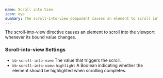 ```yaml
---
name: Scroll into View
icon: eye
summary: The scroll-into-view component causes an element to scroll into the viewport when its bound value changes.
---
```


The scroll-into-view directive causes an element to scroll into the viewport whenever its bound value changes.

### Scroll-into-view Settings ###

 - `bb-scroll-into-view` The value that triggers the scroll.
 - `bb-scroll-into-view-highlight` A Boolean indicating whether the element should be highlighted when scrolling completes.